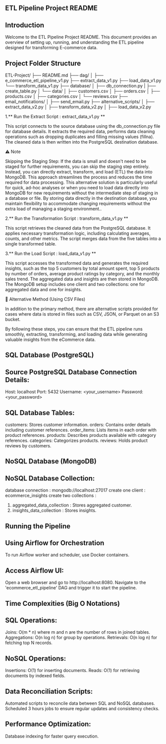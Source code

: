 ## ETL Pipeline Project README
## Introduction
Welcome to the ETL Pipeline Project README. This document provides an overview of setting up, running, and understanding the ETL pipeline designed for transforming E-commerce data.

## Project Folder Structure
ETL-Project/
├── README.md
├── dag/
│   ├── e_commerce_etl_pipeline_v1.py
├── extract_data_v1.py
├── load_data_v1.py
└── transform_data_v1.py
├── database/
│   ├── db_connection.py
|   ├── create_table.py
│   └── data/
│       ├── customers.csv
│       ├── orders.csv
│       ├── products.csv
│       ├── categories.csv
│       └── reviews.csv
├── email_notifications/
│   ├── send_email.py
├── alternative_scripts/
│   ├── extract_data_v2.py
│   ├── transform_data_v2.py
│   ├── load_data_v2.py


1.** Run the Extract Script :  extract_data_v1.py **

This script connects to the source database using the db_connection.py file for database details.
It extracts the required data, performs data cleaning operations such as dropping duplicates and filling missing values (fillna).
The cleaned data is then written into the PostgreSQL destination database.

⚠️ Note

Skipping the Staging Step:
If the data is small and doesn't need to be staged for further requirements, you can skip the staging step entirely. Instead, you can directly extract, transform, and load (ETL) the data into MongoDB. This approach streamlines the process and reduces the time required for data processing.
This alternative solution is particularly useful for quick, ad-hoc analyses or when you need to load data directly into MongoDB for new requirements without the intermediate step of staging in a database or file. By storing data directly in the destination database, you maintain flexibility to accommodate changing requirements without the extra load of managing a staging environment..

2.** Run the Transformation Script : transform_data_v1.py **

This script retrieves the cleaned data from the PostgreSQL database.
It applies necessary transformation logic, including calculating averages, counts, and other metrics.
The script merges data from the five tables into a single transformed table.

3.** Run the Load Script : load_data_v1.py **

This script accesses the transformed data and generates the required insights, such as the top 5 customers by total amount spent, top 5 products by number of orders, average product ratings by category, and the monthly sales trend.
The aggregated data and insights are then stored in MongoDB.
The MongoDB setup includes one client and two collections: one for aggregated data and one for insights.

🔵 Alternative Method (Using CSV Files)

In addition to the primary method, there are alternative scripts provided for cases where data is stored in files such as CSV, JSON, or Parquet on an S3 bucket.

By following these steps, you can ensure that the ETL pipeline runs smoothly, extracting, transforming, and loading data while generating valuable insights from the eCommerce data.

## SQL Database (PostgreSQL)
## Source PostgreSQL Database Connection Details:

Host: localhost
Port: 5432
Username: <your_username>
Password: <your_password>

## SQL Database Tables:

customers: Stores customer information.
orders: Contains order details including customer references.
order_items: Lists items in each order with product references.
products: Describes products available with category references.
categories: Categorizes products.
reviews: Holds product reviews by customers.

## NoSQL Database (MongoDB)
## NoSQL Database Collection:

database connection :  mongodb://localhost:27017
create one client : ecommerce_insights
create two collections :

  1. aggregated_data_collection : Stores aggregated customer.
  2. insights_data_collection : Stores insights.

## Running the Pipeline
## Using Airflow for Orchestration
To run Airflow worker and scheduler, use Docker containers.

## Access Airflow UI:
Open a web browser and go to http://localhost:8080.
Navigate to the 'ecommerce_etl_pipeline' DAG and trigger it to start the pipeline.


## Time Complexities (Big O Notations)
## SQL Operations:
Joins: O(m * n) where m and n are the number of rows in joined tables.
Aggregations: O(n log n) for group by operations.
Retrievals: O(n log n) for fetching top N records.

## NoSQL Operations:
Insertions: O(1) for inserting documents.
Reads: O(1) for retrieving documents by indexed fields.

## Data Reconciliation Scripts:
Automated scripts to reconcile data between SQL and NoSQL databases.
Scheduled 3 hours jobs to ensure regular updates and consistency checks.

## Performance Optimization:
Database indexing for faster query execution.





